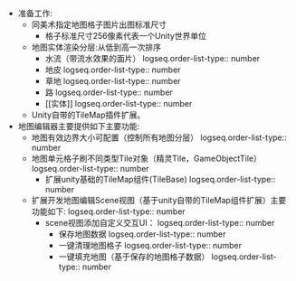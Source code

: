 - 准备工作:
	- 同美术指定地图格子图片出图标准尺寸
		- 格子标准尺寸256像素代表一个Unity世界单位
	- 地图实体渲染分层:从低到高一次排序
		- 水流（带流水效果的面片）
		  logseq.order-list-type:: number
		- 地皮
		  logseq.order-list-type:: number
		- 草地
		  logseq.order-list-type:: number
		- 路
		  logseq.order-list-type:: number
		- [[实体]]
		  logseq.order-list-type:: number
	- Unity自带的TileMap插件扩展。
- 地图编辑器主要提供如下主要功能:
	- 地图有效边界大小可配置（控制所有地图分层）
	  logseq.order-list-type:: number
	- 地图单元格子刷不同类型Tile对象（精灵Tile，GameObjectTile）
	  logseq.order-list-type:: number
		- 扩展unity基础的TileMap组件(TileBase)
		  logseq.order-list-type:: number
	- 扩展开发地图编辑Scene视图（基于unity自带的TileMap组件扩展）主要功能如下:
	  logseq.order-list-type:: number
		- scene视图添加自定义交互UI：
		  logseq.order-list-type:: number
			- 保存地图数据
			  logseq.order-list-type:: number
			- 一键清理地图格子
			  logseq.order-list-type:: number
			- 一键填充地图（基于保存的地图格子数据）
			  logseq.order-list-type:: number